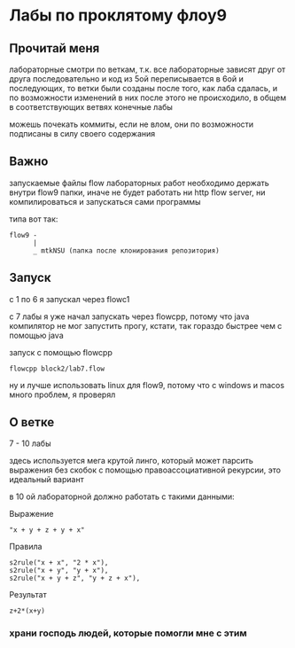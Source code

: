 # Лабы по проклятому флоу9

## Прочитай меня
лабораторные смотри по веткам, т.к. все лабораторные зависят друг от друга последовательно 
и код из 5ой переписывается в 6ой и последующих, то ветки были созданы после того, как лаба сдалась, и по возможности изменений в них после этого не происходило, в общем в соответствующих ветвях конечные лабы

можешь почекать коммиты, если не влом, они по возможности подписаны в силу своего содержания

## Важно
запускаемые файлы flow лабораторных работ необходимо держать внутри flow9 папки, иначе не будет работать
ни http flow server, ни компилироваться и запускаться сами программы

типа вот так:
```
flow9 -
      |
      _ mtkNSU (папка после клонирования репозитория)
```

## Запуск
с 1 по 6 я запускал через flowc1

с 7 лабы я уже начал запускать через flowcpp, потому что java компилятор не мог запустить прогу, кстати, так гораздо быстрее чем с помощью java

запуск с помощью flowcpp
```
flowcpp block2/lab7.flow
```

ну и лучше использовать linux для flow9, потому что с windows и macos много проблем, я проверял

## О ветке
7 - 10 лабы

здесь используется мега крутой линго, который может парсить выражения без скобок с помощью правоассоциативной рекурсии, это идеальный вариант

в 10 ой лабораторной должно работать с такими данными:

Выражение
```
"x + y + z + y + x"
```

Правила
```
s2rule("x + x", "2 * x"),
s2rule("x + y", "y + x"),
s2rule("x + y + z", "y + z + x"),
```


Результат
```
z+2*(x+y)
```

### храни господь людей, которые помогли мне с этим